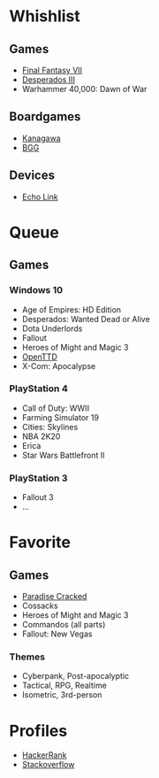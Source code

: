 # Whishlist

## Games
- [Final Fantasy VII](https://store.playstation.com/ru-ua/product/EP0082-CUSA07187_00-FFVIIREMAKE00000)
- [Desperados III](https://store.playstation.com/ru-ua/product/EP4389-CUSA11112_00-DES3DELUXEEU0000)
- Warhammer 40,000: Dawn of War

## Boardgames
- [Kanagawa](https://desktopgames.com.ua/ua/kanagawa.html)
- [BGG](https://www.boardgamegeek.com/wishlist/tellnobody1)

## Devices
- [Echo Link](https://www.amazon.com/dp/B0798DVZCY)

# Queue

## Games

### Windows 10
- Age of Empires: HD Edition
- Desperados: Wanted Dead or Alive
- Dota Underlords
- Fallout
- Heroes of Might and Magic 3
- [OpenTTD](https://www.openttd.org)
- X-Com: Apocalypse

### PlayStation 4
- Call of Duty: WWII
- Farming Simulator 19
- Cities: Skylines
- NBA 2K20
- Erica
- Star Wars Battlefront II

### PlayStation 3
- Fallout 3
- ...

# Favorite

## Games

- [Paradise Cracked](http://www.reality413.com/index.php/adventures/paradise)
- Cossacks
- Heroes of Might and Magic 3
- Commandos (all parts)
- Fallout: New Vegas

### Themes

- Cyberpank, Post-apocalyptic
- Tactical, RPG, Realtime
- Isometric, 3rd-person

# Profiles
- [HackerRank](https://www.hackerrank.com/a_nemchenko?hr_r=1)
- [Stackoverflow](https://stackoverflow.com/users/355491/andrii-nemchenko)
